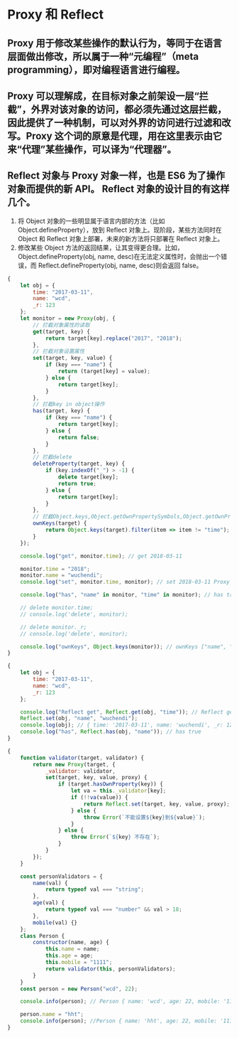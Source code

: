 # Proxy 和 Reflect

## Proxy 用于修改某些操作的默认行为，等同于在语言层面做出修改，所以属于一种“元编程”（meta programming），即对编程语言进行编程。

## Proxy 可以理解成，在目标对象之前架设一层“拦截”，外界对该对象的访问，都必须先通过这层拦截，因此提供了一种机制，可以对外界的访问进行过滤和改写。Proxy 这个词的原意是代理，用在这里表示由它来“代理”某些操作，可以译为“代理器”。

## Reflect 对象与 Proxy 对象一样，也是 ES6 为了操作对象而提供的新 API。 Reflect 对象的设计目的有这样几个。

1. 将 Object 对象的一些明显属于语言内部的方法（比如 Object.defineProperty），放到 Reflect 对象上。现阶段，某些方法同时在 Object 和 Reflect 对象上部署，未来的新方法将只部署在 Reflect 对象上。
2. 修改某些 Object 方法的返回结果，让其变得更合理。比如，Object.defineProperty(obj, name, desc)在无法定义属性时，会抛出一个错误，而 Reflect.defineProperty(obj, name, desc)则会返回 false。

```js
{
    let obj = {
        time: "2017-03-11",
        name: "wcd",
        _r: 123
    };
    let monitor = new Proxy(obj, {
        // 拦截对象属性的读取
        get(target, key) {
            return target[key].replace("2017", "2018");
        },
        // 拦截对象设置属性
        set(target, key, value) {
            if (key === "name") {
                return (target[key] = value);
            } else {
                return target[key];
            }
        },
        // 拦截key in object操作
        has(target, key) {
            if (key === "name") {
                return target[key];
            } else {
                return false;
            }
        },
        // 拦截delete
        deleteProperty(target, key) {
            if (key.indexOf("_") > -1) {
                delete target[key];
                return true;
            } else {
                return target[key];
            }
        },
        // 拦截Object.keys,Object.getOwnPropertySymbols,Object.getOwnPropertyNames
        ownKeys(target) {
            return Object.keys(target).filter(item => item != "time");
        }
    });

    console.log("get", monitor.time); // get 2018-03-11

    monitor.time = "2018";
    monitor.name = "wuchendi";
    console.log("set", monitor.time, monitor); // set 2018-03-11 Proxy {time: "2017-03-11", name: "wuchendi", _r: 123}

    console.log("has", "name" in monitor, "time" in monitor); // has true false

    // delete monitor.time;
    // console.log('delete', monitor);

    // delete monitor._r;
    // console.log('delete', monitor);

    console.log("ownKeys", Object.keys(monitor)); // ownKeys ["name", "_r"]
}

{
    let obj = {
        time: "2017-03-11",
        name: "wcd",
        _r: 123
    };

    console.log("Reflect get", Reflect.get(obj, "time")); // Reflect get 2017-03-11
    Reflect.set(obj, "name", "wuchendi");
    console.log(obj); // { time: '2017-03-11', name: 'wuchendi', _r: 123 }
    console.log("has", Reflect.has(obj, "name")); // has true
}

{
    function validator(target, validator) {
        return new Proxy(target, {
            _validator: validator,
            set(target, key, value, proxy) {
                if (target.hasOwnProperty(key)) {
                    let va = this._validator[key];
                    if (!!va(value)) {
                        return Reflect.set(target, key, value, proxy);
                    } else {
                        throw Error(`不能设置${key}到${value}`);
                    }
                } else {
                    throw Error(`${key} 不存在`);
                }
            }
        });
    }

    const personValidators = {
        name(val) {
            return typeof val === "string";
        },
        age(val) {
            return typeof val === "number" && val > 18;
        },
        mobile(val) {}
    };
    class Person {
        constructor(name, age) {
            this.name = name;
            this.age = age;
            this.mobile = "1111";
            return validator(this, personValidators);
        }
    }
    const person = new Person("wcd", 22);

    console.info(person); // Person { name: 'wcd', age: 22, mobile: '1111' }

    person.name = "hht";
    console.info(person); //Person { name: 'hht', age: 22, mobile: '1111' }
}
```
